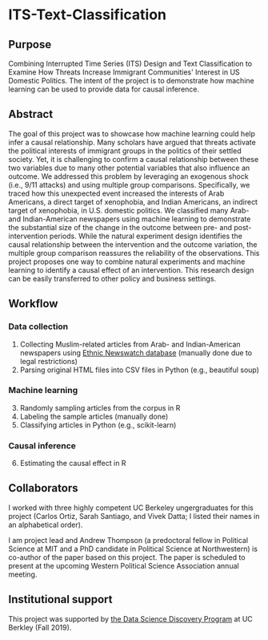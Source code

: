 # ITS-Text-Classification

## Purpose 

Combining Interrupted Time Series (ITS) Design and Text Classification to Examine How Threats Increase Immigrant Communities' Interest in US Domestic Politics. The intent of the project is to demonstrate how machine learning can be used to provide data for causal inference. 

## Abstract 

The goal of this project was to showcase how machine learning could help infer a causal relationship. Many scholars have argued that threats activate the political interests of immigrant groups in the politics of their settled society. Yet, it is challenging to confirm a causal relationship between these two variables due to many other potential variables that also influence an outcome. We addressed this problem by leveraging an exogenous shock (i.e., 9/11 attacks) and using multiple group comparisons. Specifically, we traced how this unexpected event increased the interests of Arab Americans, a direct target of xenophobia, and Indian Americans, an indirect target of xenophobia, in U.S. domestic politics. We classified many Arab- and Indian-American newspapers using machine learning to demonstrate the substantial size of the change in the outcome between pre- and post-intervention periods. While the natural experiment design identifies the causal relationship between the intervention and the outcome variation, the multiple group comparison reassures the reliability of the observations. This project proposes one way to combine natural experiments and machine learning to identify a causal effect of an intervention. This research design can be easily transferred to other policy and business settings.



## Workflow 

### Data collection 

1. Collecting Muslim-related articles from Arab- and Indian-American newspapers using [Ethnic Newswatch database](https://www.proquest.com/products-services/ethnic_newswatch.html) (manually done due to legal restrictions) 
2. Parsing original HTML files into CSV files in Python (e.g., beautiful soup) 

### Machine learning 

3. Randomly sampling articles from the corpus in R 
4. Labeling the sample articles (manually done) 
5. Classifying articles in Python (e.g., scikit-learn) 

### Causal inference 

6. Estimating the causal effect in R 

## Collaborators 
I worked with three highly competent UC Berkeley ungergraduates for this project (Carlos Ortiz, Sarah Santiago, and Vivek Datta; I listed their names in an alphabetical order). 

I am project lead and Andrew Thompson (a predoctoral fellow in Political Science at MIT and a PhD candidate in Political Science at Northwestern) is co-author of the paper based on this project. The paper is scheduled to present at the upcoming Western Political Science Association annual meeting. 

## Institutional support 
This project was supported by [the Data Science Discovery Program](https://data.berkeley.edu/research/discovery) at UC Berkley (Fall 2019).
